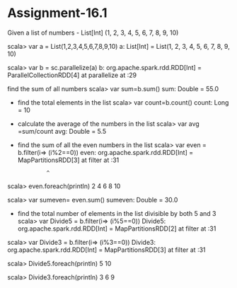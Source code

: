 # Assignment-16.1



Given a list of numbers - List[Int] (1, 2, 3, 4, 5, 6, 7, 8, 9, 10)

scala> var a = List(1,2,3,4,5,6,7,8,9,10)
a: List[Int] = List(1, 2, 3, 4, 5, 6, 7, 8, 9, 10)


scala> var b = sc.parallelize(a)
b: org.apache.spark.rdd.RDD[Int] = ParallelCollectionRDD[4] at parallelize at <console>:29



find the sum of all numbers
scala> var sum=b.sum()
sum: Double = 55.0

- find the total elements in the list
scala> var count=b.count()
count: Long = 10

- calculate the average of the numbers in the list
scala> var avg =sum/count
avg: Double = 5.5

- find the sum of all the even numbers in the list
scala> var even = b.filter(i=> (i%2==0))
even: org.apache.spark.rdd.RDD[Int] = MapPartitionsRDD[3] at filter at <console>:31

               ^
scala> even.foreach(println)
2
4
6
8
10

scala> var sumeven= even.sum()
sumeven: Double = 30.0


- find the total number of elements in the list divisible by both 5 and 3
scala> var Divide5 = b.filter(i=> (i%5==0))
Divide5: org.apache.spark.rdd.RDD[Int] = MapPartitionsRDD[2] at filter at <console>:31

scala> var Divide3 = b.filter(i=> (i%3==0))
Divide3: org.apache.spark.rdd.RDD[Int] = MapPartitionsRDD[3] at filter at <console>:31

scala> Divide5.foreach(println)
5
10

scala> Divide3.foreach(println)
3
6
9

